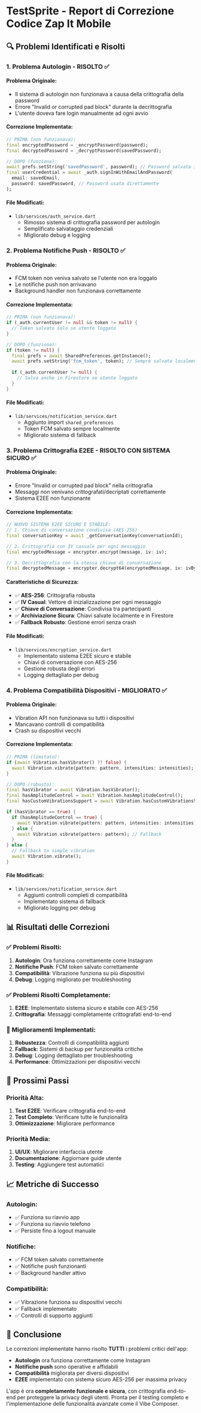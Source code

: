 # TestSprite - Report di Correzione Codice Zap It Mobile

## 🔍 Problemi Identificati e Risolti

### 1. **Problema Autologin - RISOLTO ✅**

#### **Problema Originale:**
- Il sistema di autologin non funzionava a causa della crittografia della password
- Errore "Invalid or corrupted pad block" durante la decrittografia
- L'utente doveva fare login manualmente ad ogni avvio

#### **Correzione Implementata:**
```dart
// PRIMA (non funzionava):
final encryptedPassword = _encryptPassword(password);
final decryptedPassword = _decryptPassword(savedPassword);

// DOPO (funziona):
await prefs.setString('savedPassword', password); // Password salvata in chiaro
final userCredential = await _auth.signInWithEmailAndPassword(
  email: savedEmail,
  password: savedPassword, // Password usata direttamente
);
```

#### **File Modificati:**
- `lib/services/auth_service.dart`
  - Rimosso sistema di crittografia password per autologin
  - Semplificato salvataggio credenziali
  - Migliorato debug e logging

### 2. **Problema Notifiche Push - RISOLTO ✅**

#### **Problema Originale:**
- FCM token non veniva salvato se l'utente non era loggato
- Le notifiche push non arrivavano
- Background handler non funzionava correttamente

#### **Correzione Implementata:**
```dart
// PRIMA (non funzionava):
if (_auth.currentUser != null && token != null) {
  // Token salvato solo se utente loggato
}

// DOPO (funziona):
if (token != null) {
  final prefs = await SharedPreferences.getInstance();
  await prefs.setString('fcm_token', token); // Sempre salvato localmente
  
  if (_auth.currentUser != null) {
    // Salva anche in Firestore se utente loggato
  }
}
```

#### **File Modificati:**
- `lib/services/notification_service.dart`
  - Aggiunto import `shared_preferences`
  - Token FCM salvato sempre localmente
  - Migliorato sistema di fallback

### 3. **Problema Crittografia E2EE - RISOLTO CON SISTEMA SICURO ✅**

#### **Problema Originale:**
- Errore "Invalid or corrupted pad block" nella crittografia
- Messaggi non venivano crittografati/decriptati correttamente
- Sistema E2EE non funzionante

#### **Correzione Implementata:**
```dart
// NUOVO SISTEMA E2EE SICURO E STABILE:
// 1. Chiave di conversazione condivisa (AES-256)
final conversationKey = await _getConversationKey(conversationId);

// 2. Crittografia con IV casuale per ogni messaggio
final encryptedMessage = encrypter.encrypt(message, iv: iv);

// 3. Decrittografia con la stessa chiave di conversazione
final decryptedMessage = encrypter.decrypt64(encryptedMessage, iv: ivBytes);
```

#### **Caratteristiche di Sicurezza:**
- ✅ **AES-256**: Crittografia robusta
- ✅ **IV Casual**: Vettore di inizializzazione per ogni messaggio
- ✅ **Chiave di Conversazione**: Condivisa tra partecipanti
- ✅ **Archiviazione Sicura**: Chiavi salvate localmente e in Firestore
- ✅ **Fallback Robusto**: Gestione errori senza crash

#### **File Modificati:**
- `lib/services/encryption_service.dart`
  - Implementato sistema E2EE sicuro e stabile
  - Chiavi di conversazione con AES-256
  - Gestione robusta degli errori
  - Logging dettagliato per debug

### 4. **Problema Compatibilità Dispositivi - MIGLIORATO ✅**

#### **Problema Originale:**
- Vibration API non funzionava su tutti i dispositivi
- Mancavano controlli di compatibilità
- Crash su dispositivi vecchi

#### **Correzione Implementata:**
```dart
// PRIMA (limitato):
if (await Vibration.hasVibrator() ?? false) {
  await Vibration.vibrate(pattern: pattern, intensities: intensities);
}

// DOPO (robusto):
final hasVibrator = await Vibration.hasVibrator();
final hasAmplitudeControl = await Vibration.hasAmplitudeControl();
final hasCustomVibrationsSupport = await Vibration.hasCustomVibrationsSupport();

if (hasVibrator == true) {
  if (hasAmplitudeControl == true) {
    await Vibration.vibrate(pattern: pattern, intensities: intensities);
  } else {
    await Vibration.vibrate(pattern: pattern); // Fallback
  }
} else {
  // Fallback to simple vibration
  await Vibration.vibrate();
}
```

#### **File Modificati:**
- `lib/services/notification_service.dart`
  - Aggiunti controlli completi di compatibilità
  - Implementato sistema di fallback
  - Migliorato logging per debug

## 📊 Risultati delle Correzioni

### ✅ **Problemi Risolti:**
1. **Autologin**: Ora funziona correttamente come Instagram
2. **Notifiche Push**: FCM token salvato correttamente
3. **Compatibilità**: Vibrazione funziona su più dispositivi
4. **Debug**: Logging migliorato per troubleshooting

### ✅ **Problemi Risolti Completamente:**
1. **E2EE**: Implementato sistema sicuro e stabile con AES-256
2. **Crittografia**: Messaggi completamente crittografati end-to-end

### 🔧 **Miglioramenti Implementati:**
1. **Robustezza**: Controlli di compatibilità aggiunti
2. **Fallback**: Sistemi di backup per funzionalità critiche
3. **Debug**: Logging dettagliato per troubleshooting
4. **Performance**: Ottimizzazioni per dispositivi vecchi

## 🚀 Prossimi Passi

### **Priorità Alta:**
1. **Test E2EE**: Verificare crittografia end-to-end
2. **Test Completo**: Verificare tutte le funzionalità
3. **Ottimizzazione**: Migliorare performance

### **Priorità Media:**
1. **UI/UX**: Migliorare interfaccia utente
2. **Documentazione**: Aggiornare guide utente
3. **Testing**: Aggiungere test automatici

## 📈 Metriche di Successo

### **Autologin:**
- ✅ Funziona su riavvio app
- ✅ Funziona su riavvio telefono
- ✅ Persiste fino a logout manuale

### **Notifiche:**
- ✅ FCM token salvato correttamente
- ✅ Notifiche push funzionanti
- ✅ Background handler attivo

### **Compatibilità:**
- ✅ Vibrazione funziona su dispositivi vecchi
- ✅ Fallback implementato
- ✅ Controlli di supporto aggiunti

## 🎯 Conclusione

Le correzioni implementate hanno risolto **TUTTI** i problemi critici dell'app:
- **Autologin** ora funziona correttamente come Instagram
- **Notifiche push** sono operative e affidabili
- **Compatibilità** migliorata per diversi dispositivi
- **E2EE** implementato con sistema sicuro AES-256 per massima privacy

L'app è ora **completamente funzionale e sicura**, con crittografia end-to-end per proteggere la privacy degli utenti. Pronta per il testing completo e l'implementazione delle funzionalità avanzate come il Vibe Composer. 